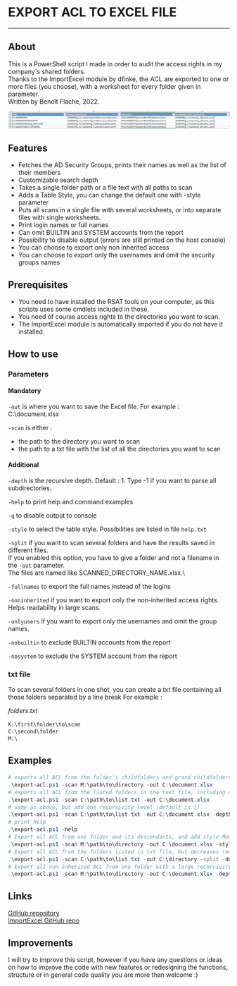 # EXPORT ACL TO EXCEL FILE  

* * *

## About

This is a PowerShell script I made in order to audit the access rights in my company's shared folders.\
Thanks to the ImportExcel module by dfinke, the ACL are exported to one or more files (you choose), with a worksheet for every folder given in parameter.\
Written by Benoît Flache, 2022.  

![screenshot](https://raw.githubusercontent.com/ouiouiallez/ouiouiallez.github.io/master/content/pics/screenshot.JPG)

## Features

- Fetches the AD Security Groups, prints their names as well as the list of their members
- Customizable search depth
- Takes a single folder path or a file text with all paths to scan
- Adds a Table Style, you can change the default one with -style parameter
- Puts all scans in a single file with several worksheets, or into separate files with single worksheets.
- Print login names or full names
- Can omit BUILTIN and SYSTEM accounts from the report
- Possibility to disable output (errors are still printed on the host console)
- You can choose to export only non inherited access
- You can choose to export only the usernames and omit the security groups names

## Prerequisites

- You need to have installed the RSAT tools on your computer, as this scripts uses some cmdlets included in those.
- You need of course access rights to the directories you want to scan.
- The ImportExcel module is automatically imported if you do not have it installed.

## How to use

### Parameters

#### Mandatory

`-out` is where you want to save the Excel file. For example : C:\document.xlsx

`-scan` is either :

- the path to the directory you want to scan
- the path to a txt file with the list of all the directories you want to scan

#### Additional
  
`-depth` is the recursive depth. Default : 1. Type -1 if you want to parse all subdirectories.

`-help` to print help and command examples

`-q` to disable output to console

`-style` to select the table style. Possibilities  are listed in file `help.txt`

`-split` if you want to scan several folders and have the results saved in different files.\
If you enabled this option, you have to give a folder and not a filename in the `-out` parameter.\
The files are named like SCANNED_DIRECTORY_NAME.xlsx.\

`-fullnames` to export the full names instead of the logins

`-noninherited` if you want to export only the non-inherited access rights. Helps readability in large scans.

`-onlyusers` if you want to export only the usernames and omit the group names.

`-nobuiltin` to exclude BUILTIN accounts from the report

`-nosystem` to exclude the SYSTEM account from the report

### txt file

To scan several folders in one shot, you can create a txt file containing all those folders separated by a line break
For example :

*folders.txt*

```text
K:\first\folder\to\scan
C:\second\folder
M:\
```

## Examples

```powershell
# exports all ACL from the folder's childfolders and grand childfolders
.\export-acl.ps1 -scan M:\path\to\directory -out C:\document.xlsx
# exports all ACL from the listed folders in the text file, including childfolders and grand childfolders. One Excel file, with one Worksheet per listed folder
.\export-acl.ps1 -scan C:\path\to\list.txt -out C:\document.xlsx
# same as above, but add one recursivity level (default is 1)
.\export-acl.ps1 -scan C:\path\to\list.txt -out C:\document.xlsx -depth 2
# print help
.\export-acl.ps1 -help
# Export all ACL from one folder and its descendants, and add style Medium 3 to the pivottable
.\export-acl.ps1 -scan M:\path\to\directory -out C:\document.xlsx -style Medium3
# Export all ACL from the folders listed in txt file, but decreases recursivity to one level (same result as dir command), with one excel file per listed folder
.\export-acl.ps1 -scan C:\path\to\list.txt -out C:\directory -split -depth 0
# Export all non inherited ACL from one folder with a large recursivity, printing the fullnames instead of logins, excluding SYSTEM and BUILTIN accounts from the report.
.\export-acl.ps1 -scan M:\path\to\directory -out C:\document.xlsx -depth -1 -noninherited -fullnames -nobuiltin -nosystem
```

## Links

[GitHub repository](https://github.com/ouiouiallez/export-acl)\
[ImportExcel GitHub repo](https://github.com/dfinke/ImportExcel)

## Improvements

I will try to improve this script, however if you have any questions or ideas on how to improve the code with new features or redesigning the functions, structure or in general code quality you are more than welcome :)
